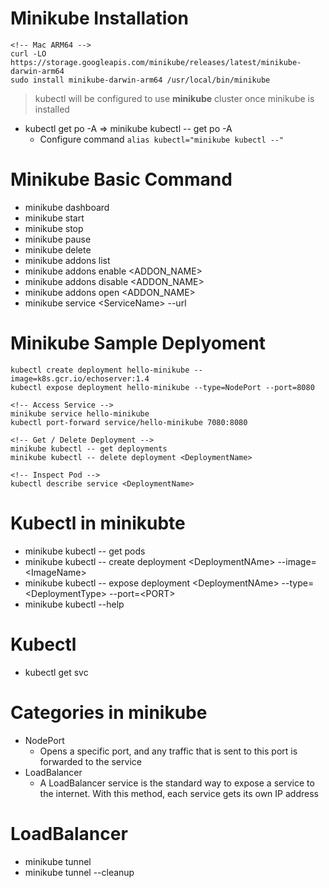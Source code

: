 # Minikube Installation

```
<!-- Mac ARM64 -->
curl -LO https://storage.googleapis.com/minikube/releases/latest/minikube-darwin-arm64
sudo install minikube-darwin-arm64 /usr/local/bin/minikube
```

> kubectl will be configured to use **minikube** cluster once minikube is installed

- kubectl get po -A => minikube kubectl -- get po -A
  - Configure command `alias kubectl="minikube kubectl --"`

# Minikube Basic Command

- minikube dashboard
- minikube start
- minikube stop
- minikube pause
- minikube delete
- minikube addons list
- minikube addons enable \<ADDON_NAME>
- minikube addons disable \<ADDON_NAME>
- minikube addons open \<ADDON_NAME>
- minikube service \<ServiceName> --url

# Minikube Sample Deplyoment

```
kubectl create deployment hello-minikube --image=k8s.gcr.io/echoserver:1.4
kubectl expose deployment hello-minikube --type=NodePort --port=8080

<!-- Access Service -->
minikube service hello-minikube
kubectl port-forward service/hello-minikube 7080:8080

<!-- Get / Delete Deployment -->
minikube kubectl -- get deployments
minikube kubectl -- delete deployment <DeploymentName>

<!-- Inspect Pod -->
kubectl describe service <DeploymentName>
```

# Kubectl in minikubte

- minikube kubectl -- get pods
- minikube kubectl -- create deployment \<DeploymentNAme> --image=\<ImageName>
- minikube kubectl -- expose deployment \<DeploymentNAme> --type=\<DeploymentType> --port=\<PORT>
- minikube kubectl --help

# Kubectl

- kubectl get svc

# Categories in minikube

- NodePort
  - Opens a specific port, and any traffic that is sent to this port is forwarded to the service
- LoadBalancer
  - A LoadBalancer service is the standard way to expose a service to the internet. With this method, each service gets its own IP address

# LoadBalancer

- minikube tunnel
- minikube tunnel --cleanup
